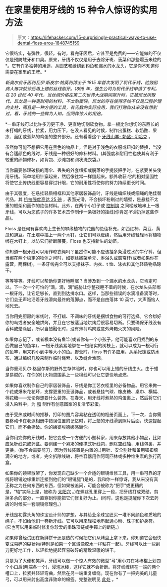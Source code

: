 # 在家里使用牙线的 15 种令人惊讶的实用方法

> 原文：<https://lifehacker.com/15-surprisingly-practical-ways-to-use-dental-floss-arou-1848745159>

它很结实，有弹性，很轻。有时，看完牙医后，它甚至是免费的——它能做的不仅仅是预防蛀牙和口臭。原来，牙线不仅仅是用于去除牙斑、菠菜和那些爆玉米粒的*。它有许多独特的用途，从园艺和缝纫到钓鱼和漏水的水龙头，它是你不知道你需要在家里的王牌。* 

*新奥尔良牙医利瓦伊·斯皮尔·帕莫利博士于 1815 年首次发明了现代牙线，他鼓励病人每次就诊后用上蜡的丝线剔牙。1898 年，强生公司为现代牙线申请了专利。在 20 世纪 40 年代，当丝绸价格在第二次世界大战期间飙升时，它被尼龙所取代，尼龙是一种更耐用的材料，不太耐撕碎。尼龙的存在使得牙线不仅是口腔护理的支柱，而且是一种方便的工具，有无数的实际应用，我们打赌你从来没有想到过。看，牙线的一些鲜为人知，但同样惊人的用途。*

 *一串牙线可以比许多刀更干净、更直地切割软食物。拿一根比你想切的东西长的未打蜡的牙线，拉紧，用力压下，在没人看见的时候，制作出蛋糕、软奶酪、果冻、面团或煮熟的鸡蛋的整齐部分。还有看看这个 [牙线山羊- 奶酪- 切哈克](https://www.cuisineathome.com/tips/use-dental-floss-to-as-a-multi-purpose-kitchen-tool/#:~:text=For%20rolled%20dough%20and%20soft,food%20for%20a%20clean%20cut.) 。

虽然你可能不想把它用在黑色的物品上，但是对于浅色的衣服或纽扣的替换，当没有合适颜色的线时，牙线是一种很好的修补材料。(其强度和耐用性也使其有利于较重的织物修补，如背包、沙滩包和网状洗衣袋。)

当你需要修理破损的雨伞、丢失的外套纽扣或脱落的手提袋把手时，在紧要关头使用牙线。简单地用针穿起来，然后像往常一样缝起来。额外收获:它的相对坚固性将使它比传统线更容易穿过针眼，它的耐用性将使你的努力持续更长时间。

由于其强度，在悬挂轻质相框和其他家居装饰品时，牙线是编织线或细绳的绝佳替代品。其 [抗拉强度高达 25 磅](https://patents.google.com/patent/US5865197A/en) ，表面光滑，不会损坏粉刷过的墙壁，是悬挂不太重的框架和画作的绝佳材料。此外，在两个小钉子或 [控制钩](https://www.lowes.com/pd/Command-6-Pack-White-Adhesive-Hook/1000028607?cm_mmc=shp-_-c-_-prd-_-hdw-_-ggl-_-LIA_HDW_213_Decorative-Hardware-_-1000028607-_-local-_-0-_-0&ds_rl=1286981&gclid=CjwKCAjwrqqSBhBbEiwAlQeqGn8y6w3n2-HZF4tqbaiGATLAnvJlOVb0lbSPTYkBDK2twW9rAAYzlxoCFMcQAvD_BwE&gclsrc=aw.ds) 之间松散地串上一根牙线，可以为您孩子的许多艺术杰作制作一条极好的挂线(你肯定*不会*扔掉这些作品)。

Floss 是任何有喜欢向上生长的攀缘植物的花园的绝佳补充，如西红柿、菜豆、黄瓜和豌豆。在土壤中插上一两个木钉，让它们可以缠绕，然后用牙线轻轻地将植物绑在木钉上，以防它们折断藤蔓。Floss 也支持新生的幼苗。

你知道一根牙线可以用作晾衣绳吗？虽然你可能不应该挂多条浸过水的牛仔裤，但当绑在两个稳定的物体之间时，如钢丝搁架单元、淋浴头或窗帘杆(或者如果你在露营，两棵树)，一条牙线完全可以支撑袜子、内衣、t 恤、泳衣和其他轻质物品晾干。

等等等等。牙线可以帮助你更好地睡眠？当涉及到一个漏水的水龙头，它肯定可以。下一次一个可怕的“滴，滴，滴”威胁让你整夜睡不着的时候，在水龙头头部绑一根牙线，让它足够长，直到到达排水口。这样，当那些错误的水滴准备滴落时，它们会无声地沿着牙线滑向最终的落脚点，而不是自由落体 10 英寸，大声而恼人地死去。

当你用完厨房的麻线时，不打蜡、不调味的牙线是捆绑食物的可行选择。它会绑好你的鸟或者安全地烘烤，并且在它被适当地烘烤后很容易切断。只要确保牙线没有香料或蜡涂层，所以当蜡融化时，没有薄荷鸡肉或意外烤箱火灾的风险。

如果你忘记了，或者根本没有鱼竿(或者你有一个小孩子，他可能喜欢用找到的东西做自己的鱼竿)，一根牙线紧紧地绑在一根结实的树枝上，就可以成为一根可行的鱼竿，用来钓小到中等大小的鱼。野营时，floss 有许多应用，从系帐篷或防水布，通过编织几股来制作临时绳索，以及缝合渔网。

当你重现贝尔·格里尔斯的野外生存体验时，你也可以用上蜡的牙线生火。由于蜡是易燃的，在你的引火物周围系上一些棉线可以让它更快地点燃。

如果你喜欢制作自己的家居装饰品，牙线是你工艺衣柜里的必备物品。用它来做一个花或爆米花花环，支撑更重的圣诞饰品，或者悬挂气球、橡皮糖、桌巾、横幅、棉花糖——无论你想要什么装饰。在春天，用牙线将煮熟的鸡蛋裹上，然后将它们浸入染料中，为 [和](https://www.facebook.com/pattersondental/photos/a.191045267612922.72912.189306717786777/1158320990885340/?type=3&permPage=1) 制作有创意图案的复活节彩蛋。

由于受热或时间的推移，打印的图片容易粘在透明的相册页面上。下一次，当你需要移动卡在老派相册中错误位置的记忆时，将上蜡的牙线滑到照片后面，快速提起它们，而不会撕破。你的姨婆埃德娜感谢你。

当你用完你的牙线时，把它变成一个方便的小塑料家，用来存放其他小物品，比如应急针线包或药盒。要创建一个紧凑的便携式针线包，删除空线轴，用线包裹，并更换。(你不会需要剪刀，因为剪线装置是内置的。)用针、安全别针和备用钮扣填满空的地方。或者，完全拆除线轴，将空容器用作阿司匹林或多种维生素的旅行药盒。

如果你的镜架散架了，你发现自己缺少一个合适的眼镜维修工具，用一串可靠的牙线将眼镜边缘重新连接到他们的“眼镜腿”(是的，我和你一样惊讶，我从来没有真正称之为任何东西的东西，但如果被追问，可能会被称为“把手”或更糟的是，“轴”实际上是，被称为 [太阳穴](https://heffingtons.com/parts-of-eyeglass-frames/) 。)在螺丝孔里穿上一段，把牙线打成双结，剪掉多余的部分，一直穿到你能把它们修复好为止。(同时，这也是提醒你下次去药店的时候买一套眼镜修理包。)

牙线是初露头角的珠宝设计师的梦想。与其给业余珠宝匠买一堆不同颜色和质地的绳子，不如给他们一卷新牙线。它可以用来轻松地串起通心粉、珠子和护身符。(它也可以用来临时修复你珍爱的串珠项链或手镯上的断链。)

如果你曾经试图在新鲜饼干还是热的时候把它们从烤盘上拿下来，你知道它会很快变成易碎的糊状物(特别是如果一个区域像胶水一样粘在一起)。牙线可以比一些刮刀更好地工作，以轻松地提起容易破碎的精致温暖的饼干。

只是为了大便和笑声，牙线可以做一个惊人有效的微型“弓”用小刀在冰棒棍上划四个小口后(两端各一个)，浸泡冰棒，这样它就不会折断。将牙线缠绕在一端的两个槽口上，拉紧并轻轻弯曲，然后在另一端重复缠绕。现在你有了一把完美的儿童弓，可以用来射出高度非致命的棉签。完整说明见 [此处](http://thebroodinghen.blogspot.com/2010/06/tiny-bow-arrow.html) 。*